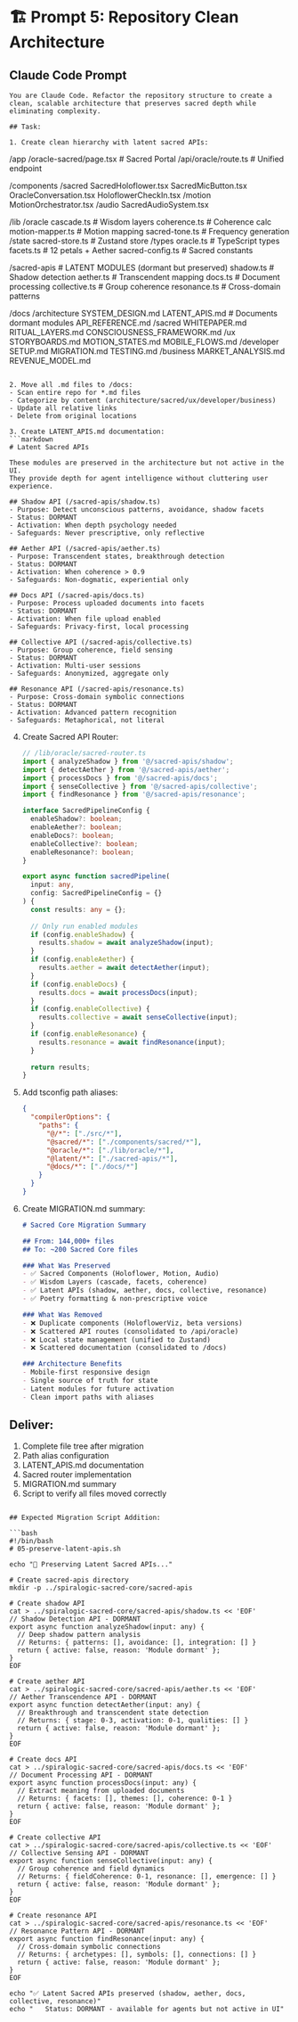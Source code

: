 # 🏗️ Prompt 5: Repository Clean Architecture

## Claude Code Prompt

```
You are Claude Code. Refactor the repository structure to create a clean, scalable architecture that preserves sacred depth while eliminating complexity.

## Task:

1. Create clean hierarchy with latent sacred APIs:
   ```
   /app
     /oracle-sacred/page.tsx    # Sacred Portal
     /api/oracle/route.ts       # Unified endpoint
   
   /components
     /sacred
       SacredHoloflower.tsx
       SacredMicButton.tsx
       OracleConversation.tsx
       HoloflowerCheckIn.tsx
     /motion
       MotionOrchestrator.tsx
     /audio
       SacredAudioSystem.tsx
   
   /lib
     /oracle
       cascade.ts              # Wisdom layers
       coherence.ts            # Coherence calc
       motion-mapper.ts        # Motion mapping
       sacred-tone.ts          # Frequency generation
     /state
       sacred-store.ts         # Zustand store
     /types
       oracle.ts               # TypeScript types
     facets.ts                 # 12 petals + Aether
     sacred-config.ts          # Sacred constants
   
   /sacred-apis               # LATENT MODULES (dormant but preserved)
     shadow.ts                 # Shadow detection
     aether.ts                 # Transcendent mapping
     docs.ts                   # Document processing
     collective.ts             # Group coherence
     resonance.ts              # Cross-domain patterns
   
   /docs
     /architecture
       SYSTEM_DESIGN.md
       LATENT_APIS.md         # Documents dormant modules
       API_REFERENCE.md
     /sacred
       WHITEPAPER.md
       RITUAL_LAYERS.md
       CONSCIOUSNESS_FRAMEWORK.md
     /ux
       STORYBOARDS.md
       MOTION_STATES.md
       MOBILE_FLOWS.md
     /developer
       SETUP.md
       MIGRATION.md
       TESTING.md
     /business
       MARKET_ANALYSIS.md
       REVENUE_MODEL.md
   ```

2. Move all .md files to /docs:
   - Scan entire repo for *.md files
   - Categorize by content (architecture/sacred/ux/developer/business)
   - Update all relative links
   - Delete from original locations

3. Create LATENT_APIS.md documentation:
   ```markdown
   # Latent Sacred APIs
   
   These modules are preserved in the architecture but not active in the UI.
   They provide depth for agent intelligence without cluttering user experience.
   
   ## Shadow API (/sacred-apis/shadow.ts)
   - Purpose: Detect unconscious patterns, avoidance, shadow facets
   - Status: DORMANT
   - Activation: When depth psychology needed
   - Safeguards: Never prescriptive, only reflective
   
   ## Aether API (/sacred-apis/aether.ts)
   - Purpose: Transcendent states, breakthrough detection
   - Status: DORMANT
   - Activation: When coherence > 0.9
   - Safeguards: Non-dogmatic, experiential only
   
   ## Docs API (/sacred-apis/docs.ts)
   - Purpose: Process uploaded documents into facets
   - Status: DORMANT
   - Activation: When file upload enabled
   - Safeguards: Privacy-first, local processing
   
   ## Collective API (/sacred-apis/collective.ts)
   - Purpose: Group coherence, field sensing
   - Status: DORMANT
   - Activation: Multi-user sessions
   - Safeguards: Anonymized, aggregate only
   
   ## Resonance API (/sacred-apis/resonance.ts)
   - Purpose: Cross-domain symbolic connections
   - Status: DORMANT
   - Activation: Advanced pattern recognition
   - Safeguards: Metaphorical, not literal
   ```

4. Create Sacred API Router:
   ```typescript
   // /lib/oracle/sacred-router.ts
   import { analyzeShadow } from '@/sacred-apis/shadow';
   import { detectAether } from '@/sacred-apis/aether';
   import { processDocs } from '@/sacred-apis/docs';
   import { senseCollective } from '@/sacred-apis/collective';
   import { findResonance } from '@/sacred-apis/resonance';
   
   interface SacredPipelineConfig {
     enableShadow?: boolean;
     enableAether?: boolean;
     enableDocs?: boolean;
     enableCollective?: boolean;
     enableResonance?: boolean;
   }
   
   export async function sacredPipeline(
     input: any,
     config: SacredPipelineConfig = {}
   ) {
     const results: any = {};
     
     // Only run enabled modules
     if (config.enableShadow) {
       results.shadow = await analyzeShadow(input);
     }
     if (config.enableAether) {
       results.aether = await detectAether(input);
     }
     if (config.enableDocs) {
       results.docs = await processDocs(input);
     }
     if (config.enableCollective) {
       results.collective = await senseCollective(input);
     }
     if (config.enableResonance) {
       results.resonance = await findResonance(input);
     }
     
     return results;
   }
   ```

5. Add tsconfig path aliases:
   ```json
   {
     "compilerOptions": {
       "paths": {
         "@/*": ["./src/*"],
         "@sacred/*": ["./components/sacred/*"],
         "@oracle/*": ["./lib/oracle/*"],
         "@latent/*": ["./sacred-apis/*"],
         "@docs/*": ["./docs/*"]
       }
     }
   }
   ```

6. Create MIGRATION.md summary:
   ```markdown
   # Sacred Core Migration Summary
   
   ## From: 144,000+ files
   ## To: ~200 Sacred Core files
   
   ### What Was Preserved
   - ✅ Sacred Components (Holoflower, Motion, Audio)
   - ✅ Wisdom Layers (cascade, facets, coherence)
   - ✅ Latent APIs (shadow, aether, docs, collective, resonance)
   - ✅ Poetry formatting & non-prescriptive voice
   
   ### What Was Removed
   - ❌ Duplicate components (HoloflowerViz, beta versions)
   - ❌ Scattered API routes (consolidated to /api/oracle)
   - ❌ Local state management (unified to Zustand)
   - ❌ Scattered documentation (consolidated to /docs)
   
   ### Architecture Benefits
   - Mobile-first responsive design
   - Single source of truth for state
   - Latent modules for future activation
   - Clean import paths with aliases
   ```

## Deliver:

1. Complete file tree after migration
2. Path alias configuration
3. LATENT_APIS.md documentation
4. Sacred router implementation
5. MIGRATION.md summary
6. Script to verify all files moved correctly
```

## Expected Migration Script Addition:

```bash
#!/bin/bash
# 05-preserve-latent-apis.sh

echo "🔮 Preserving Latent Sacred APIs..."

# Create sacred-apis directory
mkdir -p ../spiralogic-sacred-core/sacred-apis

# Create shadow API
cat > ../spiralogic-sacred-core/sacred-apis/shadow.ts << 'EOF'
// Shadow Detection API - DORMANT
export async function analyzeShadow(input: any) {
  // Deep shadow pattern analysis
  // Returns: { patterns: [], avoidance: [], integration: [] }
  return { active: false, reason: 'Module dormant' };
}
EOF

# Create aether API
cat > ../spiralogic-sacred-core/sacred-apis/aether.ts << 'EOF'
// Aether Transcendence API - DORMANT
export async function detectAether(input: any) {
  // Breakthrough and transcendent state detection
  // Returns: { stage: 0-3, activation: 0-1, qualities: [] }
  return { active: false, reason: 'Module dormant' };
}
EOF

# Create docs API
cat > ../spiralogic-sacred-core/sacred-apis/docs.ts << 'EOF'
// Document Processing API - DORMANT
export async function processDocs(input: any) {
  // Extract meaning from uploaded documents
  // Returns: { facets: [], themes: [], coherence: 0-1 }
  return { active: false, reason: 'Module dormant' };
}
EOF

# Create collective API  
cat > ../spiralogic-sacred-core/sacred-apis/collective.ts << 'EOF'
// Collective Sensing API - DORMANT
export async function senseCollective(input: any) {
  // Group coherence and field dynamics
  // Returns: { fieldCoherence: 0-1, resonance: [], emergence: [] }
  return { active: false, reason: 'Module dormant' };
}
EOF

# Create resonance API
cat > ../spiralogic-sacred-core/sacred-apis/resonance.ts << 'EOF'
// Resonance Pattern API - DORMANT
export async function findResonance(input: any) {
  // Cross-domain symbolic connections
  // Returns: { archetypes: [], symbols: [], connections: [] }
  return { active: false, reason: 'Module dormant' };
}
EOF

echo "✅ Latent Sacred APIs preserved (shadow, aether, docs, collective, resonance)"
echo "   Status: DORMANT - available for agents but not active in UI"
```